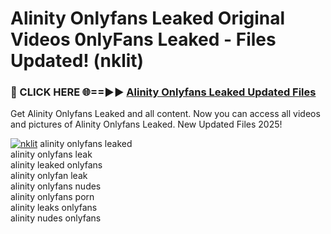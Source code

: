 # Alinity Onlyfans Leaked Original Videos 0nlyFans Leaked - Files Updated! (nklit)

<h3>🔴 CLICK HERE 🌐==►► <a href="https://tinyurl.com/2wckxsce" rel="nofollow">Alinity Onlyfans Leaked Updated Files</a></h3>

Get Alinity Onlyfans Leaked and all content. Now you can access all videos and pictures of Alinity Onlyfans Leaked. New Updated Files 2025!

[![nklit](https://i.imgur.com/AFduVYN.gif)](https://tinyurl.com/2wckxsce)
alinity onlyfans leaked<br>
alinity onlyfans leak<br>
alinity leaked onlyfans<br>
alinity onlyfan leak<br>
alinity onlyfans nudes<br>
alinity onlyfans porn<br>
alinity leaks onlyfans<br>
alinity nudes onlyfans